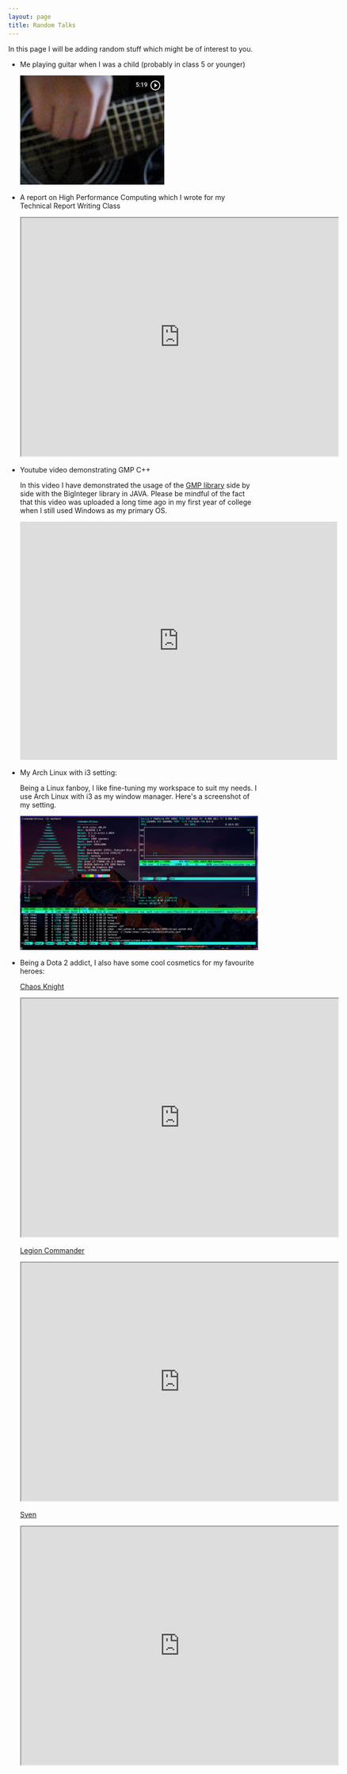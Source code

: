 ```yaml
---
layout: page
title: Random Talks
---
```


In this page I will be adding random stuff which might be of interest to you.

*	Me playing guitar when I was a child (probably in class 5 or younger)

	[![Guitar](/assets/pictures/image8.png)](https://photos.app.goo.gl/p3dV31rDrW2VeDxA6)

*	A report on High Performance Computing which I wrote for my Technical Report Writing Class

	<iframe src="https://drive.google.com/file/d/1h-iVCAsfryl23HhJGZQcGsNJ1rTj2JRU/preview" width="640" height="480"></iframe>

*	Youtube video demonstrating GMP C++

	In this video I have demonstrated the usage of the [GMP library](https://gmplib.org/) side by side with the BigInteger library in JAVA. Please be mindful of the fact that this video was uploaded a long time ago in my first year of college when I still used Windows as my primary OS.

	<iframe width="640" height="480" src="https://www.youtube.com/embed/C2RKwXYovkQ" frameborder="0" allow="accelerometer; autoplay; encrypted-media; gyroscope; picture-in-picture" allowfullscreen></iframe>

*	My Arch Linux with i3 setting:

	Being a Linux fanboy, I like fine-tuning my workspace to suit my needs. I use Arch Linux with i3 as my window manager. Here's a screenshot of my setting.

	![Screenshot](/assets/pictures/image9.png)

*	Being a Dota 2 addict, I also have some cool cosmetics for my favourite heroes:

	[Chaos Knight](https://dota2.gamepedia.com/Chaos_Knight)

	<iframe src="https://drive.google.com/file/d/1f8bPa0F-cCSgbLF-Qw4q22t0zVF4GFYx/preview" width="640" height="480"></iframe>

	[Legion Commander](https://dota2.gamepedia.com/Legion_Commander)

	<iframe src="https://drive.google.com/file/d/1Ucg2cls-Xq3GeVghNe4ow8_Wjsp_MKBg/preview" width="640" height="480"></iframe>

	[Sven](https://dota2.gamepedia.com/Sven)

	<iframe src="https://drive.google.com/file/d/1ZY8ApN124Qv09rYRzqNArcpcgIG0G7Ui/preview" width="640" height="480"></iframe>